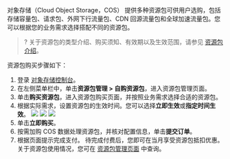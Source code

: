 对象存储（Cloud Object Storage，COS） 提供多种资源包可供用户选购，包括存储容量包、请求包、外网下行流量包、CDN 回源流量包和全球加速流量包。您可以根据您的业务需求选择搭配不同的资源包。

>? 关于资源包的类型介绍、购买须知、有效期以及生效范围，请参见 [资源包介绍](https://cloud.tencent.com/document/product/436/36523)。

资源包购买步骤如下：

1. 登录 [对象存储控制台](https://console.cloud.tencent.com/cos5)。
2. 在左侧菜单栏中，单击**资源包管理 > 自购资源包**，进入资源包管理页面。
3. 单击**购买资源包**，进入资源包购买页面，并按照业务需求选择合适的资源包。
4. 根据实际需求，设置资源包的生效时间。您可以选择**立即生效**或**指定时间生效**。
![](https://qcloudimg.tencent-cloud.cn/raw/eeecb8b35e7e3f3184765c9618937149.png)
![](https://qcloudimg.tencent-cloud.cn/raw/251cc283ac8799e3279b7c95d3ac1d62.png)
![](https://qcloudimg.tencent-cloud.cn/raw/2108724aa0c0c66c9f0fba1f944d41bc.png)
5. 单击**立即购买**。
6. 按需加购 COS 数据处理资源包，并核对配置信息，单击**提交订单**。
8. 根据页面提示完成支付。
待完成付费后，您即可在当月享受资源包抵扣优惠。关于资源包使用情况，您可在 [资源包管理页面](https://console.cloud.tencent.com/cos5/package) 中查询。


